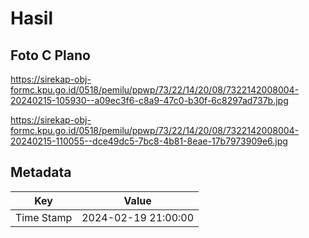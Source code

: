 # Hasil

## Foto C Plano

https://sirekap-obj-formc.kpu.go.id/0518/pemilu/ppwp/73/22/14/20/08/7322142008004-20240215-105930--a09ec3f6-c8a9-47c0-b30f-6c8297ad737b.jpg

https://sirekap-obj-formc.kpu.go.id/0518/pemilu/ppwp/73/22/14/20/08/7322142008004-20240215-110055--dce49dc5-7bc8-4b81-8eae-17b7973909e6.jpg


## Metadata

| Key        | Value               |
| ---------- | ------------------- |
| Time Stamp | 2024-02-19 21:00:00 |



